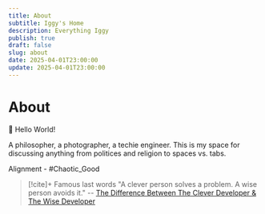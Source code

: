 ```yaml
---
title: About
subtitle: Iggy's Home
description: Everything Iggy
publish: true
draft: false
slug: about
date: 2025-04-01T23:00:00
update: 2025-04-01T23:00:00
---
```


# About

👋 Hello World! 

A philosopher, a photographer, a techie engineer.
This is my space for discussing anything from politices and religion to spaces vs. tabs. 

Alignment - #Chaotic_Good

> [!cite]+ Famous last words
> "A clever person solves a problem. A wise person avoids it."
>  -- [The Difference Between The Clever Developer & The Wise Developer](https://itnext.io/the-difference-between-the-clever-developer-the-wise-developer-a0edd9d8a692)

